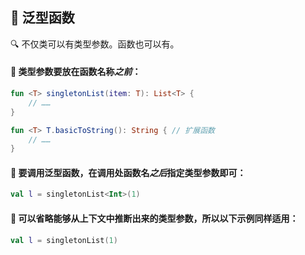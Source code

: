 ## 🧬 泛型函数

🔍 不仅类可以有类型参数。函数也可以有。

#### 🚀 类型参数要放在函数名称*之前*：

```kotlin
fun <T> singletonList(item: T): List<T> {
    // ……
}

fun <T> T.basicToString(): String { // 扩展函数
    // ……
}
```

#### 🚀 要调用泛型函数，在调用处函数名*之后*指定类型参数即可：


```kotlin
val l = singletonList<Int>(1)
```

#### 🧠 可以省略能够从上下文中推断出来的类型参数，所以以下示例同样适用：

```kotlin
val l = singletonList(1)
```